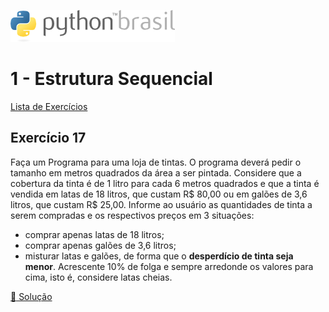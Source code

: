 ![pythonbrasil_logo](../../logo_pythonBrasil.png)

# 1 - Estrutura Sequencial 
[Lista de Exercícios](../../README.md)

## Exercício 17

Faça um Programa para uma loja de tintas. O programa deverá pedir o tamanho em metros quadrados da área a ser pintada. Considere que a cobertura da tinta é de 1 litro para cada 6 metros quadrados e que a tinta é vendida em latas de 18 litros, que custam R$ 80,00 ou em galões de 3,6 litros, que custam R$ 25,00.
Informe ao usuário as quantidades de tinta a serem compradas e os respectivos preços em 3 situações:

- comprar apenas latas de 18 litros;
- comprar apenas galões de 3,6 litros;
- misturar latas e galões, de forma que o **desperdício de tinta seja menor**. Acrescente 10% de folga e sempre arredonde os valores para cima, isto é, considere latas cheias.

[:page_with_curl: Solução](__init__.py)

